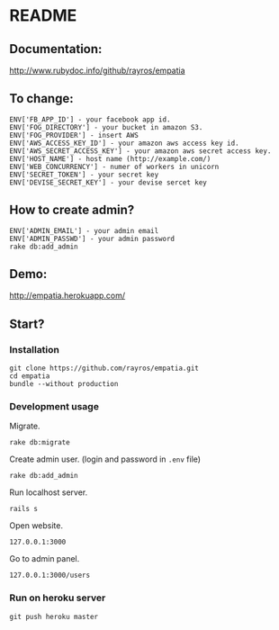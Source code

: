 # README

## Documentation:

http://www.rubydoc.info/github/rayros/empatia


## To change:

```
ENV['FB_APP_ID'] - your facebook app id.
ENV['FOG_DIRECTORY'] - your bucket in amazon S3.
ENV['FOG_PROVIDER'] - insert AWS
ENV['AWS_ACCESS_KEY_ID'] - your amazon aws access key id.
ENV['AWS_SECRET_ACCESS_KEY'] - your amazon aws secret access key.
ENV['HOST_NAME'] - host name (http://example.com/)
ENV['WEB_CONCURRENCY'] - numer of workers in unicorn
ENV['SECRET_TOKEN'] - your secret key
ENV['DEVISE_SECRET_KEY'] - your devise sercet key
```

## How to create admin?
  
```
ENV['ADMIN_EMAIL'] - your admin email
ENV['ADMIN_PASSWD'] - your admin password
rake db:add_admin
```

## Demo:

http://empatia.herokuapp.com/

## Start?

### Installation

```
git clone https://github.com/rayros/empatia.git
cd empatia
bundle --without production
```
### Development usage

Migrate.

```
rake db:migrate
```

Create admin user. (login and password in `.env` file)

```
rake db:add_admin
```


Run localhost server.

```
rails s
```

Open website.

```
127.0.0.1:3000
```

Go to admin panel.

```
127.0.0.1:3000/users
```

### Run on heroku server

```
git push heroku master
```
